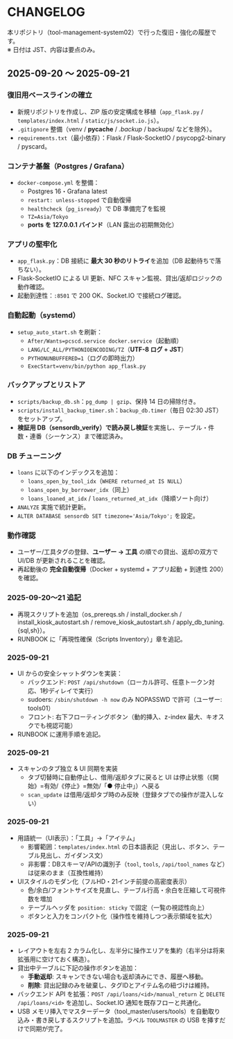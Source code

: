 # CHANGELOG

本リポジトリ（tool-management-system02）で行った復旧・強化の履歴です。  
※ 日付は JST、内容は要点のみ。

## 2025-09-20 〜 2025-09-21

### 復旧用ベースラインの確立
- 新規リポジトリを作成し、ZIP 版の安定構成を移植（`app_flask.py` / `templates/index.html` / `static/js/socket.io.js`）。
- `.gitignore` 整備（venv / __pycache__ / *.backup* / backups/ などを除外）。
- `requirements.txt`（最小依存）：Flask / Flask-SocketIO / psycopg2-binary / pyscard。

### コンテナ基盤（Postgres / Grafana）
- `docker-compose.yml` を整備：
  - Postgres 16・Grafana latest
  - `restart: unless-stopped` で自動復帰
  - `healthcheck`（`pg_isready`）で DB 準備完了を監視
  - `TZ=Asia/Tokyo`
  - **ports を 127.0.0.1 バインド**（LAN 露出の初期無効化）

### アプリの堅牢化
- `app_flask.py`：DB 接続に **最大 30 秒のリトライ**を追加（DB 起動待ちで落ちない）。
- Flask-SocketIO による UI 更新、NFC スキャン監視、貸出/返却ロジックの動作確認。
- 起動到達性：`:8501` で 200 OK、Socket.IO で接続ログ確認。

### 自動起動（systemd）
- `setup_auto_start.sh` を刷新：
  - `After/Wants=pcscd.service docker.service`（起動順）
  - `LANG/LC_ALL/PYTHONIOENCODING/TZ`（**UTF-8 ログ + JST**）
  - `PYTHONUNBUFFERED=1`（ログの即時出力）
  - `ExecStart=venv/bin/python app_flask.py`

### バックアップとリストア
- `scripts/backup_db.sh`：`pg_dump | gzip`、保持 14 日の掃除付き。
- `scripts/install_backup_timer.sh`：`backup_db.timer`（毎日 02:30 JST）をセットアップ。
- **検証用 DB（sensordb_verify）で読み戻し検証**を実施し、テーブル・件数・連番（シーケンス）まで確認済み。

### DB チューニング
- `loans` に以下のインデックスを追加：
  - `loans_open_by_tool_idx`（`WHERE returned_at IS NULL`）
  - `loans_open_by_borrower_idx`（同上）
  - `loans_loaned_at_idx` / `loans_returned_at_idx`（降順ソート向け）
- `ANALYZE` 実施で統計更新。
- `ALTER DATABASE sensordb SET timezone='Asia/Tokyo';` を設定。

### 動作確認
- ユーザー/工具タグの登録、**ユーザー → 工具** の順での貸出、返却の双方で UI/DB が更新されることを確認。
- 再起動後の **完全自動復帰**（Docker + systemd + アプリ起動 + 到達性 200）を確認。

### 2025-09-20〜21 追記
- 再現スクリプトを追加（os_prereqs.sh / install_docker.sh / install_kiosk_autostart.sh / remove_kiosk_autostart.sh / apply_db_tuning.{sql,sh}）。
- RUNBOOK に「再現性確保（Scripts Inventory）」章を追記。

### 2025-09-21
- UI からの安全シャットダウンを実装：
  - バックエンド: `POST /api/shutdown`（ローカル許可、任意トークン対応、1秒ディレイで実行）
  - sudoers: `/sbin/shutdown -h now` のみ NOPASSWD で許可（ユーザー: tools01）
  - フロント: 右下フローティングボタン（動的挿入、z-index 最大、キオスクでも視認可能）
- RUNBOOK に運用手順を追記。

### 2025-09-21
- スキャンのタブ独立 & UI 同期を実装
  - タブ切替時に自動停止し、借用/返却タブに戻ると UI は停止状態（《開始》=有効/《停止》=無効/「● 停止中」）へ戻る
  - `scan_update` は借用/返却タブ時のみ反映（登録タブでの操作が混入しない）

### 2025-09-21
- 用語統一（UI表示）：「工具」→「アイテム」
  - 影響範囲：`templates/index.html` の日本語表記（見出し、ボタン、テーブル見出し、ガイダンス文）
  - 非影響：DBスキーマ/APIの識別子（`tool`, `tools`, `/api/tool_names` など）は従来のまま（互換性維持）
- UIスタイルのモダン化（フルHD・21インチ前提の高密度表示）
  - 色/余白/フォントサイズを見直し、テーブル行高・余白を圧縮して可視件数を増加
  - テーブルヘッダを `position: sticky` で固定（一覧の視認性向上）
  - ボタンと入力をコンパクト化（操作性を維持しつつ表示領域を拡大）

### 2025-09-21
- レイアウトを左右 2 カラム化し、左半分に操作エリアを集約（右半分は将来拡張用に空けておく構造）。
- 貸出中テーブルに下記の操作ボタンを追加：
  - **手動返却**: スキャンできない場合も返却済みにでき、履歴へ移動。
  - **削除**: 貸出記録のみを破棄し、タグIDとアイテム名の紐づけは維持。
- バックエンド API を拡張：`POST /api/loans/<id>/manual_return` と `DELETE /api/loans/<id>` を追加し、Socket.IO 通知を既存フローと共通化。
- USB メモリ挿入でマスターデータ（tool_master/users/tools）を自動取り込み・書き戻しするスクリプトを追加。ラベル `TOOLMASTER` の USB を挿すだけで同期が完了。
